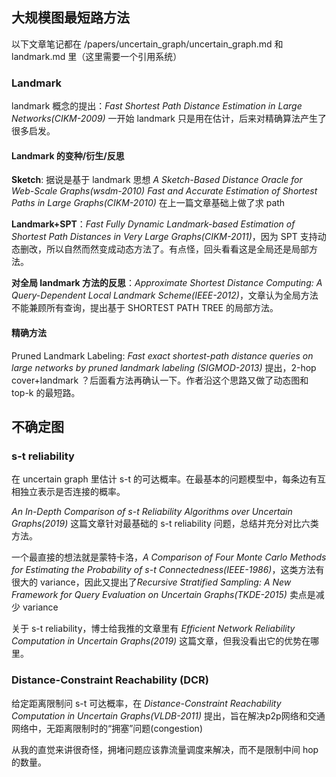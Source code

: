 ## 大规模图最短路方法

以下文章笔记都在 /papers/uncertain_graph/uncertain_graph.md 和 landmark.md 里（这里需要一个引用系统）

### Landmark

landmark 概念的提出：*Fast Shortest Path Distance Estimation in Large Networks(CIKM-2009)* 一开始 landmark 只是用在估计，后来对精确算法产生了很多启发。

#### Landmark 的变种/衍生/反思

**Sketch**: 据说是基于 landmark 思想 *A Sketch-Based Distance Oracle for Web-Scale Graphs(wsdm-2010)* *Fast and Accurate Estimation of Shortest Paths in Large Graphs(CIKM-2010)* 在上一篇文章基础上做了求 path

**Landmark+SPT**：*Fast Fully Dynamic Landmark-based Estimation of Shortest Path Distances in Very Large Graphs(CIKM-2011)*，因为 SPT 支持动态删改，所以自然而然变成动态方法了。有点怪，回头看看这是全局还是局部方法。

**对全局 landmark 方法的反思**：*Approximate Shortest Distance Computing: A Query-Dependent Local Landmark Scheme(IEEE-2012)*，文章认为全局方法不能兼顾所有查询，提出基于 SHORTEST PATH TREE 的局部方法。

#### 精确方法

Pruned Landmark  Labeling: *Fast exact shortest-path distance queries on large networks by pruned landmark labeling (SIGMOD-2013)* 提出，2-hop cover+landmark ？后面看方法再确认一下。作者沿这个思路又做了动态图和 top-k 的最短路。



## 不确定图

### s-t reliability

在 uncertain graph 里估计 s-t 的可达概率。在最基本的问题模型中，每条边有互相独立表示是否连接的概率。

*An In-Depth Comparison of s-t Reliability Algorithms over Uncertain Graphs(2019)* 这篇文章针对最基础的 s-t reliability 问题，总结并充分对比六类方法。

一个最直接的想法就是蒙特卡洛，*A Comparison of Four Monte Carlo Methods for Estimating the Probability of s-t Connectedness(IEEE-1986)*，这类方法有很大的 variance，因此又提出了*Recursive Stratified Sampling: A New Framework for Query Evaluation on Uncertain Graphs(TKDE-2015)* 卖点是减少 variance

关于 s-t reliability，博士给我推的文章里有 *Efficient Network Reliability Computation in Uncertain Graphs(2019)* 这篇文章，但我没看出它的优势在哪里。

### Distance-Constraint Reachability (DCR)

给定距离限制问 s-t 可达概率，在 *Distance-Constraint Reachability Computation in Uncertain Graphs(VLDB-2011)* 提出，旨在解决p2p网络和交通网络中，无距离限制时的“拥塞”问题(congestion)

从我的直觉来讲很奇怪，拥堵问题应该靠流量调度来解决，而不是限制中间 hop 的数量。

